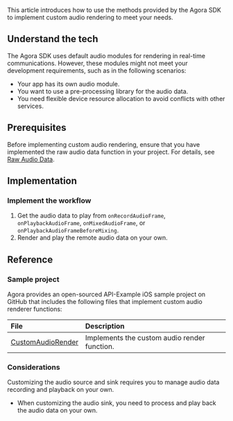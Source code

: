 This article introduces how to use the methods provided by the Agora SDK to implement custom audio rendering to meet your needs.

## Understand the tech

The Agora SDK uses default audio modules for rendering in real-time communications.
However, these modules might not meet your development requirements, such as in the following scenarios:

- Your app has its own audio module.
- You want to use a pre-processing library for the audio data.
- You need flexible device resource allocation to avoid conflicts with other services.

## Prerequisites

Before implementing custom audio rendering, ensure that you have implemented the raw audio data function in your project. For details, see [Raw Audio Data](raw_audio_data_ios).
## Implementation
### Implement the workflow

1. Get the audio data to play from `onRecordAudioFrame`, `onPlaybackAudioFrame`, `onMixedAudioFrame`, or `onPlaybackAudioFrameBeforeMixing`.
2. Render and play the remote audio data on your own.

## Reference

### Sample project

Agora provides an open-sourced API-Example iOS sample project on GitHub that includes the following files that implement custom audio renderer functions:

| File                                                         | Description                                                  |
| :----------------------------------------------------------- | :----------------------------------------------------------- |
| [CustomAudioRender](https://github.com/AgoraIO/API-Examples/tree/dev/3.6.200/iOS/APIExample/Examples/Advanced/CustomAudioRender) | Implements the custom audio render function.  |


### Considerations

Customizing the audio source and sink requires you to manage audio data recording and playback on your own.

- When customizing the audio sink, you need to process and play back the audio data on your own.